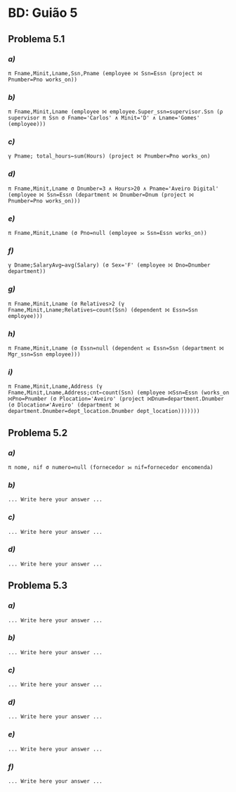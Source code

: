 # BD: Guião 5


## ​Problema 5.1
 
### *a)*

```
π Fname,Minit,Lname,Ssn,Pname (employee ⨝ Ssn=Essn (project ⨝ Pnumber=Pno works_on))
```


### *b)* 

```
π Fname,Minit,Lname (employee ⨝ employee.Super_ssn=supervisor.Ssn (ρ supervisor π Ssn σ Fname='Carlos' ∧ Minit='D' ∧ Lname='Gomes' (employee)))
```


### *c)* 

```
γ Pname; total_hours←sum(Hours) (project ⨝ Pnumber=Pno works_on)
```


### *d)* 

```
π Fname,Minit,Lname σ Dnumber=3 ∧ Hours>20 ∧ Pname='Aveiro Digital' (employee ⨝ Ssn=Essn (department ⨝ Dnumber=Dnum (project ⨝ Pnumber=Pno works_on)))
```


### *e)* 

```
π Fname,Minit,Lname (σ Pno=null (employee ⟕ Ssn=Essn works_on))
```


### *f)* 

```
γ Dname;SalaryAvg←avg(Salary) (σ Sex='F' (employee ⨝ Dno=Dnumber department))
```


### *g)* 

```
π Fname,Minit,Lname (σ Relatives>2 (γ Fname,Minit,Lname;Relatives←count(Ssn) (dependent ⨝ Essn=Ssn employee)))
```


### *h)* 

```
π Fname,Minit,Lname (σ Essn=null (dependent ⟖ Essn=Ssn (department ⨝ Mgr_ssn=Ssn employee)))
```


### *i)* 

```
π Fname,Minit,Lname,Address (γ Fname,Minit,Lname,Address;cnt←count(Ssn) (employee ⨝Ssn=Essn (works_on ⨝Pno=Pnumber (σ Plocation='Aveiro' (project ⨝Dnum=department.Dnumber (σ Dlocation≠'Aveiro' (department ⨝ department.Dnumber=dept_location.Dnumber dept_location)))))))
```


## ​Problema 5.2

### *a)*

```
π nome, nif σ numero=null (fornecedor ⟕ nif=fornecedor encomenda)
```

### *b)* 

```
... Write here your answer ...
```


### *c)* 

```
... Write here your answer ...
```


### *d)* 

```
... Write here your answer ...
```


## ​Problema 5.3

### *a)*

```
... Write here your answer ...
```

### *b)* 

```
... Write here your answer ...
```


### *c)* 

```
... Write here your answer ...
```


### *d)* 

```
... Write here your answer ...
```

### *e)* 

```
... Write here your answer ...
```

### *f)* 

```
... Write here your answer ...
```
